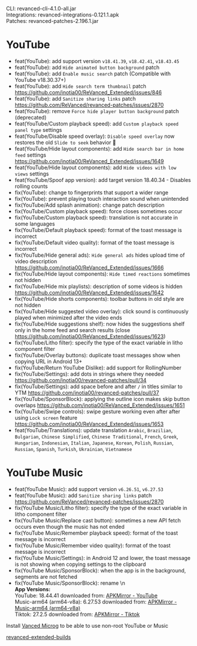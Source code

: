 CLI: revanced-cli-4.1.0-all.jar  
Integrations: revanced-integrations-0.121.1.apk  
Patches: revanced-patches-2.196.1.jar  

YouTube
==
- feat(YouTube): add support version `v18.41.39`, `v18.42.41`, `v18.43.45`
- feat(YouTube): add `Hide animated button background` patch
- feat(YouTube): add `Enable music search` patch (Compatible with YouTube v18.30.37+)
- feat(YouTube): add `Hide search term thumbnail` patch https://github.com/inotia00/ReVanced_Extended/issues/846
- feat(YouTube): add `Sanitize sharing links` patch https://github.com/ReVanced/revanced-patches/issues/2870
- feat(YouTube): remove `Force hide player button background` patch (deprecated)
- feat(YouTube/Custom playback speed): add `Custom playback speed panel type` settings
- feat(YouTube/Disable speed overlay): `Disable speed overlay` now restores the old `Slide to seek` behavior 🥳
- feat(YouTube/Hide layout components): add `Hide search bar in home feed` settings https://github.com/inotia00/ReVanced_Extended/issues/1649
- feat(YouTube/Hide layout components): add `Hide videos with low views` settings
- feat(YouTube/Spoof app version): add target version 18.40.34 - Disables rolling counts
- fix(YouTube): change to fingerprints that support a wider range
- fix(YouTube): prevent playing touch interaction sound when unintended
- fix(YouTube/Add splash animation): change patch description
- fix(YouTube/Custom playback speed): force closes sometimes occur
- fix(YouTube/Custom playback speed): translation is not accurate in some languages
- fix(YouTube/Default playback speed): format of the toast message is incorrect
- fix(YouTube/Default video quality): format of the toast message is incorrect
- fix(YouTube/Hide general ads): `Hide general ads` hides upload time of video description https://github.com/inotia00/ReVanced_Extended/issues/1666
- fix(YouTube/Hide layout components): `Hide timed reactions` sometimes not hidden
- fix(YouTube/Hide mix playlists): description of some videos is hidden https://github.com/inotia00/ReVanced_Extended/issues/1642
- fix(YouTube/Hide shorts components): toolbar buttons in old style are not hidden
- fix(YouTube/Hide suggested video overlay): click sound is continuously played when minimized after the video ends
- fix(YouTube/Hide suggestions shelf): now hides the suggestions shelf only in the home feed and search results (close https://github.com/inotia00/ReVanced_Extended/issues/1623)
- fix(YouTube/Litho filter): specify the type of the exact variable in litho component filter
- fix(YouTube/Overlay buttons): duplicate toast messages show when copying URL in Android 13+
- fix(YouTube/Return YouTube Dislike): add support for RollingNumber
- fix(YouTube/Settings): add dots in strings where they needed https://github.com/inotia00/revanced-patches/pull/34
- fix(YouTube/Settings): add space before and after `/` in titles similar to YTM https://github.com/inotia00/revanced-patches/pull/37
- fix(YouTube/SponsorBlock): applying the outline icon makes skip button overlaps https://github.com/inotia00/ReVanced_Extended/issues/1651
- fix(YouTube/Swipe controls): swipe gesture working even after after using `Lock screen` feature https://github.com/inotia00/ReVanced_Extended/issues/1653
- feat(YouTube/Translations): update translation
`Arabic`, `Brazilian`, `Bulgarian`, `Chinese Simplified`, `Chinese Traditional`, `French`, `Greek`, `Hungarian`, `Indonesian`, `Italian`, `Japanese`, `Korean`, `Polish`, `Russian`, `Russian`, `Spanish`, `Turkish`, `Ukrainian`, `Vietnamese`


YouTube Music
==
- feat(YouTube Music): add support version `v6.26.51`, `v6.27.53`
- feat(YouTube Music): add `Sanitize sharing links` patch https://github.com/ReVanced/revanced-patches/issues/2870
- fix(YouTube Music/Litho filter): specify the type of the exact variable in litho component filter
- fix(YouTube Music/Replace cast button): sometimes a new API fetch occurs even though the music has not ended
- fix(YouTube Music/Remember playback speed): format of the toast message is incorrect
- fix(YouTube Music/Remember video quality): format of the toast message is incorrect
- fix(YouTube Music/Settings): in Android 12 and lower, the toast message is not showing when copying settings to the clipboard
- fix(YouTube Music/SponsorBlock): when the app is in the background, segments are not fetched
- fix(YouTube Music/SponsorBlock): rename \n  
**App Versions:**  
YouTube: 18.44.41
downloaded from: [APKMirror - YouTube]()  
Music-arm64 (arm64-v8a): 6.27.53
downloaded from: [APKMirror - Music-arm64 (arm64-v8a)](https://www.apkmirror.com/apk/google-inc/youtube-music/youtube-music-6-27-53-release/youtube-music-6-27-53-android-apk-download/)  
Tiktok: 27.2.5
downloaded from: [APKMirror - Tiktok](https://www.apkmirror.com/apk/tiktok-pte-ltd/tik-tok-including-musical-ly/tik-tok-including-musical-ly-27-2-5-release/tiktok-27-2-5-android-apk-download/)  

Install [Vanced Microg](https://github.com/inotia00/VancedMicroG/releases) to be able to use non-root YouTube or Music  

[revanced-extended-builds](https://github.com/E85Addict/revanced-extended-builds)  
